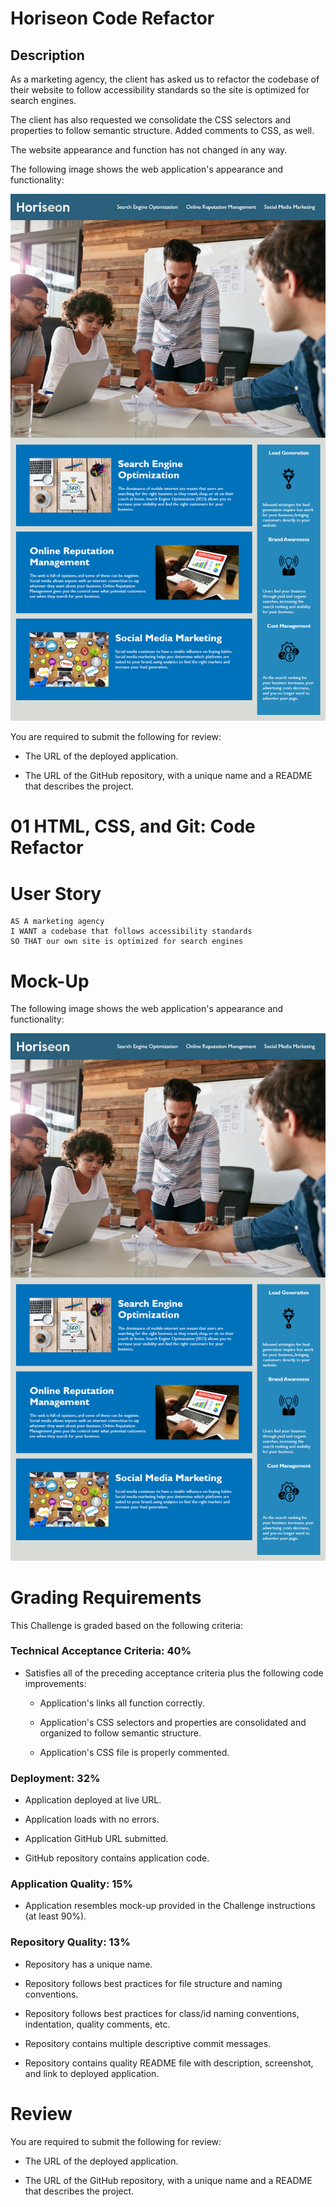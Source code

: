 # Horiseon Code Refactor

## Description

As a marketing agency, the client has asked us to refactor the codebase of their website to follow accessibility standards so the site is optimized for search engines.

The client has also requested we consolidate the CSS selectors and properties to follow semantic structure. Added comments to CSS, as well.

The website appearance and function has not changed in any way. 

The following image shows the web application's appearance and functionality:

![The Horiseon webpage includes a navigation bar, a header image, and cards with text and images at the bottom of the page.](./assets/images/01-html-css-git-homework-demo.png)


You are required to submit the following for review:

* The URL of the deployed application.

* The URL of the GitHub repository, with a unique name and a README that describes the project.

# 01 HTML, CSS, and Git: Code Refactor

# User Story

```
AS A marketing agency
I WANT a codebase that follows accessibility standards
SO THAT our own site is optimized for search engines
```

# Mock-Up

The following image shows the web application's appearance and functionality:

![The Horiseon webpage includes a navigation bar, a header image, and cards with text and images at the bottom of the page.](./assets/images/01-html-css-git-homework-demo.png)

# Grading Requirements

This Challenge is graded based on the following criteria: 

### Technical Acceptance Criteria: 40%

* Satisfies all of the preceding acceptance criteria plus the following code improvements:

  * Application's links all function correctly.

  * Application's CSS selectors and properties are consolidated and organized to follow semantic structure.

  * Application's CSS file is properly commented.

### Deployment: 32%

* Application deployed at live URL.

* Application loads with no errors.

* Application GitHub URL submitted.

* GitHub repository contains application code.

### Application Quality: 15%

* Application resembles mock-up provided in the Challenge instructions (at least 90%).

### Repository Quality: 13%

* Repository has a unique name.

* Repository follows best practices for file structure and naming conventions.

* Repository follows best practices for class/id naming conventions, indentation, quality comments, etc.

* Repository contains multiple descriptive commit messages.

* Repository contains quality README file with description, screenshot, and link to deployed application.

# Review

You are required to submit the following for review:

* The URL of the deployed application.

* The URL of the GitHub repository, with a unique name and a README that describes the project.
